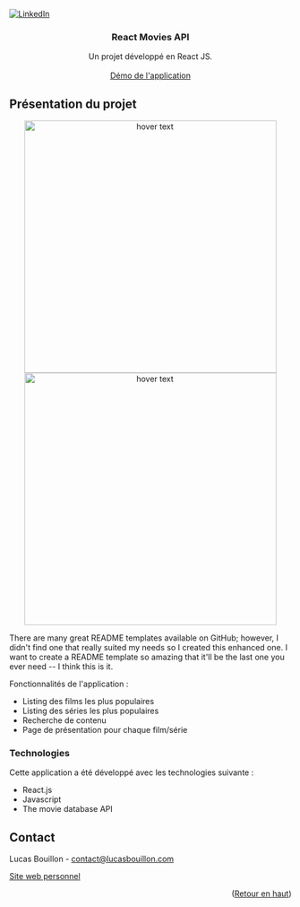 <div id="top"></div>

[![LinkedIn][linkedin-shield]][linkedin-url]


  <h3 align="center">React Movies API</h3>

  <p align="center">
    Un projet développé en React JS.
    <br />
    <br />
    <a href="http://reactmovies.lucasbouillon.com/">Démo de l'application</a>
  </p>
</div>


<!-- ABOUT THE PROJECT -->
## Présentation du projet

<p align="center">
  <img src="./Capture d’écran 2022-06-03 à 10.36.23.png" width="450" title="hover text">
  <img src="./Capture d’écran 2022-06-03 à 10.36.37.png" width="450" title="hover text">
</p>

There are many great README templates available on GitHub; however, I didn't find one that really suited my needs so I created this enhanced one. I want to create a README template so amazing that it'll be the last one you ever need -- I think this is it.

Fonctionnalités de l'application :
* Listing des films les plus populaires
* Listing des séries les plus populaires
* Recherche de contenu
* Page de présentation pour chaque film/série


### Technologies

Cette application a été développé avec les technologies suivante :

* React.js
* Javascript
* The movie database API

<!-- CONTACT -->
## Contact

Lucas Bouillon - contact@lucasbouillon.com

<a href="https://lucasbouillon.com/">Site web personnel</a>

<p align="right">(<a href="#top">Retour en haut</a>)</p>



<!-- MARKDOWN LINKS & IMAGES -->
<!-- https://www.markdownguide.org/basic-syntax/#reference-style-links -->
[linkedin-shield]: https://img.shields.io/badge/-LinkedIn-black.svg?style=for-the-badge&logo=linkedin&colorB=555
[linkedin-url]: https://www.linkedin.com/in/lucas-bouillon-91a75899/
